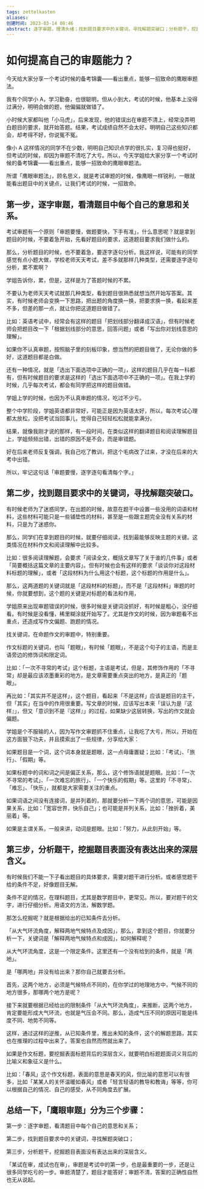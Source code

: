 ```yaml
---
tags: zettelkasten 
aliases: 
创建时间: 2023-03-14 08:46
abstract: 逐字审题，理清头绪；找到题目要求中的关键词，寻找解题突破口；分析题干，挖掘题目深层含义。
---
```


# 如何提高自己的审题能力？

今天给大家分享一个考试时候的备考锦囊——看出重点，能够一招致命的鹰眼审题法。

我有个同学小 A，学习勤奋，也很聪明，但从小到大，考试的时候，他基本上没得过满分，明明会做的题，他偏偏就做错了。

小时候大家都叫他「小马虎」，后来发现，他的错误出在审题不清上，经常没弄明白题目的要求，就开始答题。结果，考试成绩自然不会太好。明明自己这些知识都会，却考得不好，你说冤不冤。

像小 A 这样情况的同学不在少数，明明自己知识点学的很扎实，复习得也挺好，但考试的时候，却因为审题不清吃了大亏。所以，今天学姐给大家分享一个考试时候的备考锦囊——看出重点，能够一招致命的鹰眼审题法。

所谓「鹰眼审题法」，顾名思义，就是考试审题的时候，像鹰眼一样锐利，一眼就能看出题目中的关键点，让我们考试的时候，一招致命。

## 第一步，逐字审题，看清题目中每个自己的意思和关系。

考试审题有一个原则「审题要慢，做题要快，下手有准」，什么意思呢？就是拿到题目的时候，不要着急开始，先看好题目的要求，这道题目要求我们做什么的。

那么，分析题目的时候，也不要着急，要逐字逐句分析。我这样说，可能有的同学感觉有点小题大做，学校老师天天考试，差不多就那样几种类型，还需要逐字逐句分析，累不累啊？

学姐告诉你，累，但是，这样是为了答题时候的不累。

不要认为老师天天考试就那几种类型，看到题目很熟悉就想当然开始写答案。其实，有时候老师会变换一下思路，把出题的角度换一换，把要求换一换，看起来差不多，但差的那一点，就让你把这道题目做错了。

比如：英语考试中，经常会有这样的题目「把划线部分翻译成汉语」，但有时候老师会把题目改一下「根据划线部分的意思，回答问题」或者「写出你对划线意思的理解」。

如果你不认真审题，按照脑子里的刻板印象，想当然的把题目做了，无论你做的多好，这道题目都是白做。

还有一种情况，就是「选出下面选项中正确的一项」，这样的题目几乎在每一科都有，但有时候题目的要求是这样的「选出下面选项中不正确的一项」。在我上学的时候，几乎每次考试，都会有同学把这样的题目做错。

学姐上学的时候，也因为不认真审题的情况，吃过不少亏。

整个中学阶段，学姐英语都非常好，可能正是因为英语太好，所以，每次考试心理都太放松，没把考试当回事儿，觉得自己轻轻松松就能拿满分。

结果，就像我刚才说的那样，有一段时间，在类似这样的翻译题目和阅读理解题目上，学姐频频出错，出错的原因不是不会，而是审错题。

好在后来老师反复强调，我自己吃了教训，把这个毛病改了过来，才没在后来的大考中出错。

所以，牢记这句话「审题要慢，逐字逐句看清每个字。」

## 第二步，找到题目要求中的关键词，寻找解题突破口。

有时候老师为了迷惑同学，在出题的时候，故意在题干中设置一些没用的词语和材料，这些材料可能只是一些铺垫性的材料，甚至是一些跟主题完全没有关系的材料，只是为了迷惑你。

那么，同学们在拿到题目的时候，就要仔细阅读，找到最能够反映主题的关键。这类情况在材料作文和阅读理解中比较多。

比如：很多阅读理解题，会要求「阅读全文，概括文章写了关于谁的几件事」或者「简要概括这篇文章的主要内容」。但有时候也会有这样的要求「谈谈你对这段材料标题的理解」，或者「这段材料为什么用这个标题，这个标题的作用是什么」。

那么，这两道题的关键词就是「这段材料的标题」，而不是「这段材料」审题的时候，你就要想到，这个题的关键是对标题的看法和作用，

学姐原来出现审题错误的时候，很多时候是关键词没抓好，有时候是粗心，没仔细看。有时候是没看懂，稀里糊涂就开始写了。尤其是作文的时候，因为审题看不出重点，还造成写作文偏题、跑题的情况。

找关键词，在命题作文的审题中，特别重要。

作文标题的关键词，也叫「题眼」，有时候「题眼」，不是这个句子的主语，而是主语旁边的修饰词和限定词。

比如：「一次不寻常的考试」这个标题，主语是考试，但是，其修饰作用的「不寻常」却是最应该浓墨重彩的地方。是文章需要重点突出的地方，是真正的「题眼」。

再比如：「其实并不是这样」，这个题目，看起来「不是这样」应该是题目的主干，但「其实」在当中的作用很重要。写文章的时候，应该写出本来「误认为是『这样』」，但又「意识到不是『这样』」的过程，如果缺少这层转换，写出的作文就会偏题。

学姐是个不服输的人，因为写作文审题抓不住重点，让我吃了大亏，所以，开始在这方面狠下功夫，并且摸索出了一些规律，分享给大家：

如果题目是一个词，这个词本身就是题眼，这一点毋庸置疑；比如：「考试」、「旅行」、「假期」等。

如果标题中的词和词之间是偏正关系，那么，这个修饰语就是题眼。比如：「一次不寻常的考试」、「一次难忘的旅行」、「一个快乐的假期」等。这里的「不寻常」、「难忘」、「快乐」，就都是大家需要关注的重点。

如果词语之间没有连接词，是并列着的，那就要分析一下两个词的意思，可能是因果关系，比如：「宽容世界，快乐自己」；也可能是并列关系，比如：「挫折着，美丽着」等。

如果是主谓关系，一般来讲，动词是题眼。比如：「努力，从此刻开始」等。

## 第三步，分析题干，挖掘题目表面没有表达出来的深层含义。

有时候我们不能一下子看出题目的具体要求，需要对题干进行分析。或者感觉题干给的条件不足，好像题目无解。

条件不足的情况，在理科题目，尤其是数学题目中，更常见。所以，要对题干的文字，进行仔细分析。用语文的方法，解数学题。

那怎么挖掘呢？就是根据给出的已知条件去分析。

「从大气环流角度，解释两地气候特点及成因」，那么，拿到这个题目，你就要分析一下，关键词是「解释两地气候特点和成因」，如何解释呢？

从大气环流角度，这是一个限定条件。这里还有一个没有给到的条件，就是「两地」。

是「哪两地」并没有给出来？那你自己就要去分析。

首先，这两个地方，必须是气候特点不同的，在你学过的地理地方中，气候不同的地方很多，那哪两个地方是呢？

接下来就要根据已经给出的限制条件「从大气环流角度」，来推断，这两个地方，肯定要能形成大气环流，也就是气压会不同。那么，造成气压不同的原因可能是纬度不同、地势不同等。

这样，通过这样的逆推，从已知条件里，推出未知的条件，这个的解题思路，其实也在推理的过程中出来了。答案也自然而然就出来了。

如果是作文标题，要挖掘表面标题背后的深层含义，就要明白标题题面词义背后的比喻义和象征义是什么。

比如：「春风」这个作文标题，表面的意思是春天的风，但比喻的意思可以有很多，比如「某某人的关怀温暖如春风」或者「轻言轻语的教导和教诲」等等，你可以根据自己的情况、自己的感受，从不同角度去扩展。

## 总结一下，「鹰眼审题」分为三个步骤：

第一步：逐字审题，看清题目中每个自己的意思和关系；

第二步，找到题目要求中的关键词，寻找解题突破口；

第三步，分析题干，挖掘题目表面没有表达出来的深层含义。

「某试在审，成试也在审」，审题是考试中的第一步，也是最重要的一步，还是让很多同学吃亏的一步。审题清楚了，题目才能答好；审题不清，答案的正确性自然也无从说起。